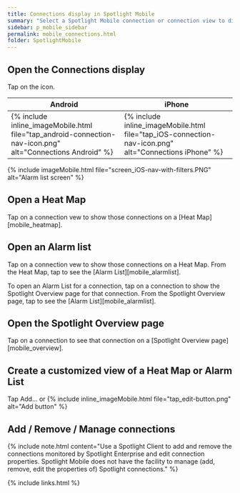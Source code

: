 ```yaml
---
title: Connections display in Spotlight Mobile
summary: "Select a Spotlight Mobile connection or connection view to display. Create a new connection view."
sidebar: p_mobile_sidebar
permalink: mobile_connections.html
folder: SpotlightMobile
---
```



## Open the Connections display

Tap on the icon.

Android | iPhone
--------|-------
{% include inline_imageMobile.html file="tap_android-connection-nav-icon.png" alt="Connections Android" %} | {% include inline_imageMobile.html file="tap_iOS-connection-nav-icon.png" alt="Connections iPhone" %}

{% include imageMobile.html file="screen_iOS-nav-with-filters.PNG" alt="Alarm list screen" %}

## Open a Heat Map

Tap on a connection vew to show those connections on a [Heat Map][mobile_heatmap].

## Open an Alarm list

Tap on a connection vew to show those connections on a Heat Map. From the Heat Map, tap to see the [Alarm List][mobile_alarmlist].

To open an Alarm List for a connection, tap on a connection to show the Spotlight Overview page for that connection. From the Spotlight Overview page, tap to see the [Alarm List][mobile_alarmlist].

## Open the Spotlight Overview page

Tap on a connection to see that connection on a [Spotlight Overview page][mobile_overview].

## Create a customized view of a Heat Map or Alarm List

Tap Add... or {% include inline_imageMobile.html file="tap_edit-button.png" alt="Add button" %}

## Add / Remove / Manage connections

{% include note.html content="Use a Spotlight Client to add and remove the connections monitored by Spotlight Enterprise and edit connection properties. Spotlight Mobile does not have the facility to manage (add, remove, edit the properties of) Spotlight connections." %}

{% include links.html %}
